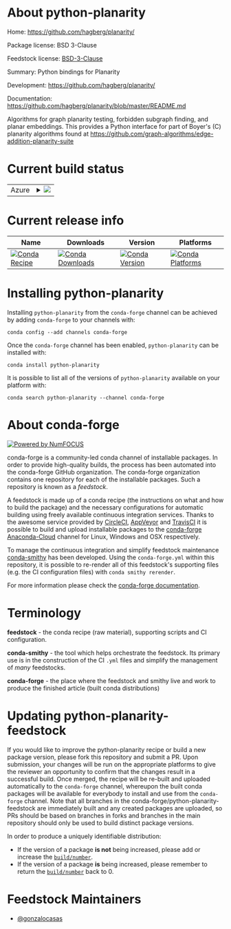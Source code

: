 About python-planarity
======================

Home: https://github.com/hagberg/planarity/

Package license: BSD 3-Clause

Feedstock license: [BSD-3-Clause](https://github.com/conda-forge/python-planarity-feedstock/blob/master/LICENSE.txt)

Summary: Python bindings for Planarity

Development: https://github.com/hagberg/planarity/

Documentation: https://github.com/hagberg/planarity/blob/master/README.md

Algorithms for graph planarity testing, forbidden subgraph
finding, and planar embeddings. This provides a Python interface
for part of Boyer's (C) planarity algorithms found at
https://github.com/graph-algorithms/edge-addition-planarity-suite


Current build status
====================


<table>
    
  <tr>
    <td>Azure</td>
    <td>
      <details>
        <summary>
          <a href="https://dev.azure.com/conda-forge/feedstock-builds/_build/latest?definitionId=2644&branchName=master">
            <img src="https://dev.azure.com/conda-forge/feedstock-builds/_apis/build/status/python-planarity-feedstock?branchName=master">
          </a>
        </summary>
        <table>
          <thead><tr><th>Variant</th><th>Status</th></tr></thead>
          <tbody><tr>
              <td>linux_64_c_compiler_version7python3.6.____73_pypy</td>
              <td>
                <a href="https://dev.azure.com/conda-forge/feedstock-builds/_build/latest?definitionId=2644&branchName=master">
                  <img src="https://dev.azure.com/conda-forge/feedstock-builds/_apis/build/status/python-planarity-feedstock?branchName=master&jobName=linux&configuration=linux_64_c_compiler_version7python3.6.____73_pypy" alt="variant">
                </a>
              </td>
            </tr><tr>
              <td>linux_64_c_compiler_version7python3.6.____cpython</td>
              <td>
                <a href="https://dev.azure.com/conda-forge/feedstock-builds/_build/latest?definitionId=2644&branchName=master">
                  <img src="https://dev.azure.com/conda-forge/feedstock-builds/_apis/build/status/python-planarity-feedstock?branchName=master&jobName=linux&configuration=linux_64_c_compiler_version7python3.6.____cpython" alt="variant">
                </a>
              </td>
            </tr><tr>
              <td>linux_64_c_compiler_version7python3.7.____cpython</td>
              <td>
                <a href="https://dev.azure.com/conda-forge/feedstock-builds/_build/latest?definitionId=2644&branchName=master">
                  <img src="https://dev.azure.com/conda-forge/feedstock-builds/_apis/build/status/python-planarity-feedstock?branchName=master&jobName=linux&configuration=linux_64_c_compiler_version7python3.7.____cpython" alt="variant">
                </a>
              </td>
            </tr><tr>
              <td>linux_64_c_compiler_version7python3.8.____cpython</td>
              <td>
                <a href="https://dev.azure.com/conda-forge/feedstock-builds/_build/latest?definitionId=2644&branchName=master">
                  <img src="https://dev.azure.com/conda-forge/feedstock-builds/_apis/build/status/python-planarity-feedstock?branchName=master&jobName=linux&configuration=linux_64_c_compiler_version7python3.8.____cpython" alt="variant">
                </a>
              </td>
            </tr><tr>
              <td>linux_64_c_compiler_version7python3.9.____cpython</td>
              <td>
                <a href="https://dev.azure.com/conda-forge/feedstock-builds/_build/latest?definitionId=2644&branchName=master">
                  <img src="https://dev.azure.com/conda-forge/feedstock-builds/_apis/build/status/python-planarity-feedstock?branchName=master&jobName=linux&configuration=linux_64_c_compiler_version7python3.9.____cpython" alt="variant">
                </a>
              </td>
            </tr><tr>
              <td>osx_64_c_compiler_version10python3.6.____73_pypy</td>
              <td>
                <a href="https://dev.azure.com/conda-forge/feedstock-builds/_build/latest?definitionId=2644&branchName=master">
                  <img src="https://dev.azure.com/conda-forge/feedstock-builds/_apis/build/status/python-planarity-feedstock?branchName=master&jobName=osx&configuration=osx_64_c_compiler_version10python3.6.____73_pypy" alt="variant">
                </a>
              </td>
            </tr><tr>
              <td>osx_64_c_compiler_version10python3.6.____cpython</td>
              <td>
                <a href="https://dev.azure.com/conda-forge/feedstock-builds/_build/latest?definitionId=2644&branchName=master">
                  <img src="https://dev.azure.com/conda-forge/feedstock-builds/_apis/build/status/python-planarity-feedstock?branchName=master&jobName=osx&configuration=osx_64_c_compiler_version10python3.6.____cpython" alt="variant">
                </a>
              </td>
            </tr><tr>
              <td>osx_64_c_compiler_version10python3.7.____cpython</td>
              <td>
                <a href="https://dev.azure.com/conda-forge/feedstock-builds/_build/latest?definitionId=2644&branchName=master">
                  <img src="https://dev.azure.com/conda-forge/feedstock-builds/_apis/build/status/python-planarity-feedstock?branchName=master&jobName=osx&configuration=osx_64_c_compiler_version10python3.7.____cpython" alt="variant">
                </a>
              </td>
            </tr><tr>
              <td>osx_64_c_compiler_version10python3.8.____cpython</td>
              <td>
                <a href="https://dev.azure.com/conda-forge/feedstock-builds/_build/latest?definitionId=2644&branchName=master">
                  <img src="https://dev.azure.com/conda-forge/feedstock-builds/_apis/build/status/python-planarity-feedstock?branchName=master&jobName=osx&configuration=osx_64_c_compiler_version10python3.8.____cpython" alt="variant">
                </a>
              </td>
            </tr><tr>
              <td>osx_64_c_compiler_version10python3.9.____cpython</td>
              <td>
                <a href="https://dev.azure.com/conda-forge/feedstock-builds/_build/latest?definitionId=2644&branchName=master">
                  <img src="https://dev.azure.com/conda-forge/feedstock-builds/_apis/build/status/python-planarity-feedstock?branchName=master&jobName=osx&configuration=osx_64_c_compiler_version10python3.9.____cpython" alt="variant">
                </a>
              </td>
            </tr><tr>
              <td>win_64_python3.6.____cpython</td>
              <td>
                <a href="https://dev.azure.com/conda-forge/feedstock-builds/_build/latest?definitionId=2644&branchName=master">
                  <img src="https://dev.azure.com/conda-forge/feedstock-builds/_apis/build/status/python-planarity-feedstock?branchName=master&jobName=win&configuration=win_64_python3.6.____cpython" alt="variant">
                </a>
              </td>
            </tr><tr>
              <td>win_64_python3.7.____cpython</td>
              <td>
                <a href="https://dev.azure.com/conda-forge/feedstock-builds/_build/latest?definitionId=2644&branchName=master">
                  <img src="https://dev.azure.com/conda-forge/feedstock-builds/_apis/build/status/python-planarity-feedstock?branchName=master&jobName=win&configuration=win_64_python3.7.____cpython" alt="variant">
                </a>
              </td>
            </tr><tr>
              <td>win_64_python3.8.____cpython</td>
              <td>
                <a href="https://dev.azure.com/conda-forge/feedstock-builds/_build/latest?definitionId=2644&branchName=master">
                  <img src="https://dev.azure.com/conda-forge/feedstock-builds/_apis/build/status/python-planarity-feedstock?branchName=master&jobName=win&configuration=win_64_python3.8.____cpython" alt="variant">
                </a>
              </td>
            </tr><tr>
              <td>win_64_python3.9.____cpython</td>
              <td>
                <a href="https://dev.azure.com/conda-forge/feedstock-builds/_build/latest?definitionId=2644&branchName=master">
                  <img src="https://dev.azure.com/conda-forge/feedstock-builds/_apis/build/status/python-planarity-feedstock?branchName=master&jobName=win&configuration=win_64_python3.9.____cpython" alt="variant">
                </a>
              </td>
            </tr>
          </tbody>
        </table>
      </details>
    </td>
  </tr>
</table>

Current release info
====================

| Name | Downloads | Version | Platforms |
| --- | --- | --- | --- |
| [![Conda Recipe](https://img.shields.io/badge/recipe-python--planarity-green.svg)](https://anaconda.org/conda-forge/python-planarity) | [![Conda Downloads](https://img.shields.io/conda/dn/conda-forge/python-planarity.svg)](https://anaconda.org/conda-forge/python-planarity) | [![Conda Version](https://img.shields.io/conda/vn/conda-forge/python-planarity.svg)](https://anaconda.org/conda-forge/python-planarity) | [![Conda Platforms](https://img.shields.io/conda/pn/conda-forge/python-planarity.svg)](https://anaconda.org/conda-forge/python-planarity) |

Installing python-planarity
===========================

Installing `python-planarity` from the `conda-forge` channel can be achieved by adding `conda-forge` to your channels with:

```
conda config --add channels conda-forge
```

Once the `conda-forge` channel has been enabled, `python-planarity` can be installed with:

```
conda install python-planarity
```

It is possible to list all of the versions of `python-planarity` available on your platform with:

```
conda search python-planarity --channel conda-forge
```


About conda-forge
=================

[![Powered by NumFOCUS](https://img.shields.io/badge/powered%20by-NumFOCUS-orange.svg?style=flat&colorA=E1523D&colorB=007D8A)](http://numfocus.org)

conda-forge is a community-led conda channel of installable packages.
In order to provide high-quality builds, the process has been automated into the
conda-forge GitHub organization. The conda-forge organization contains one repository
for each of the installable packages. Such a repository is known as a *feedstock*.

A feedstock is made up of a conda recipe (the instructions on what and how to build
the package) and the necessary configurations for automatic building using freely
available continuous integration services. Thanks to the awesome service provided by
[CircleCI](https://circleci.com/), [AppVeyor](https://www.appveyor.com/)
and [TravisCI](https://travis-ci.com/) it is possible to build and upload installable
packages to the [conda-forge](https://anaconda.org/conda-forge)
[Anaconda-Cloud](https://anaconda.org/) channel for Linux, Windows and OSX respectively.

To manage the continuous integration and simplify feedstock maintenance
[conda-smithy](https://github.com/conda-forge/conda-smithy) has been developed.
Using the ``conda-forge.yml`` within this repository, it is possible to re-render all of
this feedstock's supporting files (e.g. the CI configuration files) with ``conda smithy rerender``.

For more information please check the [conda-forge documentation](https://conda-forge.org/docs/).

Terminology
===========

**feedstock** - the conda recipe (raw material), supporting scripts and CI configuration.

**conda-smithy** - the tool which helps orchestrate the feedstock.
                   Its primary use is in the construction of the CI ``.yml`` files
                   and simplify the management of *many* feedstocks.

**conda-forge** - the place where the feedstock and smithy live and work to
                  produce the finished article (built conda distributions)


Updating python-planarity-feedstock
===================================

If you would like to improve the python-planarity recipe or build a new
package version, please fork this repository and submit a PR. Upon submission,
your changes will be run on the appropriate platforms to give the reviewer an
opportunity to confirm that the changes result in a successful build. Once
merged, the recipe will be re-built and uploaded automatically to the
`conda-forge` channel, whereupon the built conda packages will be available for
everybody to install and use from the `conda-forge` channel.
Note that all branches in the conda-forge/python-planarity-feedstock are
immediately built and any created packages are uploaded, so PRs should be based
on branches in forks and branches in the main repository should only be used to
build distinct package versions.

In order to produce a uniquely identifiable distribution:
 * If the version of a package **is not** being increased, please add or increase
   the [``build/number``](https://conda.io/docs/user-guide/tasks/build-packages/define-metadata.html#build-number-and-string).
 * If the version of a package **is** being increased, please remember to return
   the [``build/number``](https://conda.io/docs/user-guide/tasks/build-packages/define-metadata.html#build-number-and-string)
   back to 0.

Feedstock Maintainers
=====================

* [@gonzalocasas](https://github.com/gonzalocasas/)

